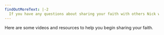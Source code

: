 ```yaml
---
findOutMoreText: |-2
  If you have any questions about sharing your faith with others Nick would only be too pleased to help.
---
```

Here are some videos and resources to help you begin sharing your faith.